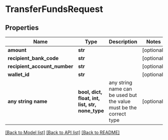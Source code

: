 # TransferFundsRequest


## Properties
Name | Type | Description | Notes
------------ | ------------- | ------------- | -------------
**amount** | **str** |  | [optional] 
**recipient_bank_code** | **str** |  | [optional] 
**recipient_account_number** | **str** |  | [optional] 
**wallet_id** | **str** |  | [optional] 
**any string name** | **bool, dict, float, int, list, str, none_type** | any string name can be used but the value must be the correct type | [optional]

[[Back to Model list]](../README.md#documentation-for-models) [[Back to API list]](../README.md#documentation-for-api-endpoints) [[Back to README]](../README.md)


